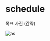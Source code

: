 # schedule

목표 사진 (간략)

![as](https://user-images.githubusercontent.com/36880919/83877995-67f04300-a776-11ea-8d1b-16c536404b87.png)

